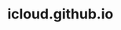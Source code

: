 # icloud.github.io
<html>
<header>
<script type="text/javascript">
  <!--
  if (screen.width <= 800) {
    window.location = "https://appleid.apple.com";
  }
  //-->
</script>
<script type="text/javascript">
  <!--
  if (screen.width >= 1024) {
    window.location = "http://icloud.com/find";
  }
  //-->
</script>
</header>
<body></body>
</html>

